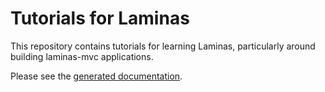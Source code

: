 # Tutorials for Laminas

This repository contains tutorials for learning Laminas, particularly
around building laminas-mvc applications.

Please see the [generated documentation](https://docs.laminas.dev/tutorials/).
